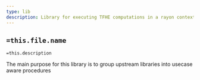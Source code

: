 ```yaml
---
type: lib
description: Library for executing TFHE computations in a rayon context
---
```

## `=this.file.name`

`=this.description`

The main purpose for this library is to group upstream libraries into usecase aware procedures